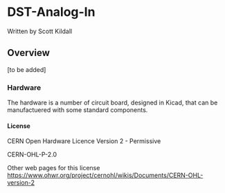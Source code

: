 # DST-Analog-In

 Written by Scott Kildall

## Overview

[to be added]

### Hardware

The hardware is a number of circuit board, designed in Kicad, that can be manufactuered with some standard components.

#### License


CERN Open Hardware Licence Version 2 - Permissive

CERN-OHL-P-2.0

Other web pages for this license
https://www.ohwr.org/project/cernohl/wikis/Documents/CERN-OHL-version-2